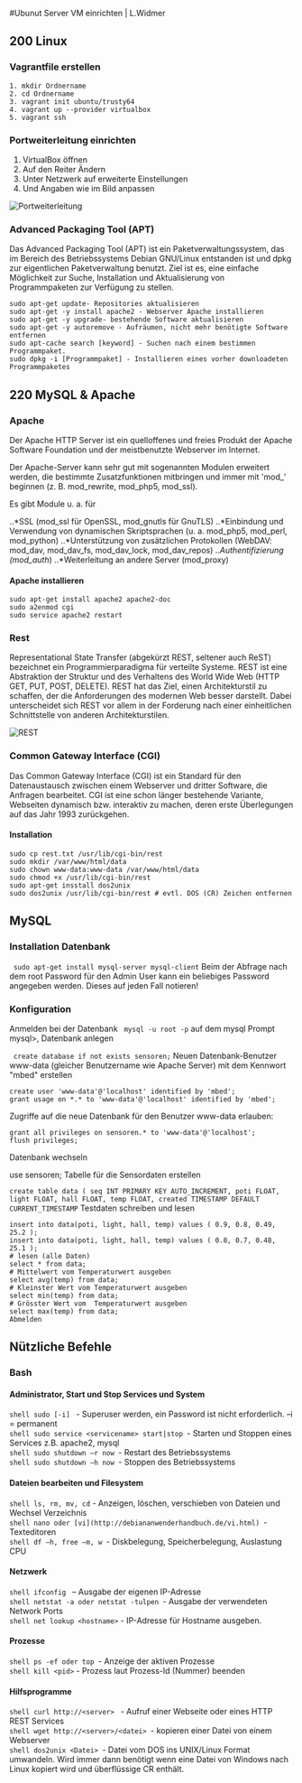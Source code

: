#Ubunut Server VM einrichten | L.Widmer
## 200 Linux
### Vagrantfile erstellen
```shell
1. mkdir Ordnername
2. cd Ordnername
3. vagrant init ubuntu/trusty64
4. vagrant up --provider virtualbox
5. vagrant ssh
```
### Portweiterleitung einrichten
1. VirtualBox öffnen 
2. Auf den Reiter Ändern
3. Unter Netzwerk auf erweiterte Einstellungen
4. Und Angaben wie im Bild anpassen
   
![Portweiterleitung](/Bilder/Portweiterleitung.png)

### Advanced Packaging Tool (APT)
Das Advanced Packaging Tool (APT) ist ein Paketverwaltungssystem, das im Bereich des Betriebssystems Debian GNU/Linux entstanden ist und dpkg zur eigentlichen Paketverwaltung benutzt. Ziel ist es, eine einfache Möglichkeit zur Suche, Installation und Aktualisierung von Programmpaketen zur Verfügung zu stellen.
```shell
sudo apt-get update- Repositories aktualisieren
sudo apt-get -y install apache2 - Webserver Apache installieren
sudo apt-get -y upgrade- bestehende Software aktualisieren
sudo apt-get -y autoremove - Aufräumen, nicht mehr benötigte Software entfernen
sudo apt-cache search [keyword] - Suchen nach einem bestimmen Programmpaket.
sudo dpkg -i [Programmpaket] - Installieren eines vorher downloadeten Programmpaketes
```

## 220 MySQL & Apache
### Apache 
Der Apache HTTP Server ist ein quelloffenes und freies Produkt der Apache Software Foundation und der meistbenutzte Webserver im Internet.

Der Apache-Server kann sehr gut mit sogenannten Modulen erweitert werden, die bestimmte Zusatzfunktionen mitbringen und immer mit 'mod_' beginnen (z. B. mod_rewrite, mod_php5, mod_ssl).

Es gibt Module u. a. für

..*SSL (mod_ssl für OpenSSL, mod_gnutls für GnuTLS)
..*Einbindung und Verwendung von dynamischen Skriptsprachen (u. a. mod_php5, mod_perl, mod_python)
..*Unterstützung von zusätzlichen Protokollen (WebDAV: mod_dav, mod_dav_fs, mod_dav_lock, mod_dav_repos)
..*Authentifizierung (mod_auth*)
..*Weiterleitung an andere Server (mod_proxy)

#### Apache installieren
```shell
sudo apt-get install apache2 apache2-doc 
sudo a2enmod cgi
sudo service apache2 restart
```
### Rest
Representational State Transfer (abgekürzt REST, seltener auch ReST) bezeichnet ein Programmierparadigma für verteilte Systeme.
REST ist eine Abstraktion der Struktur und des Verhaltens des World Wide Web (HTTP GET, PUT, POST, DELETE).
REST hat das Ziel, einen Architekturstil zu schaffen, der die Anforderungen des modernen Web besser darstellt. Dabei unterscheidet sich REST vor allem in der Forderung nach einer einheitlichen Schnittstelle von anderen Architekturstilen.

![REST](/Bilder/rest.png)

### Common Gateway Interface (CGI)
Das Common Gateway Interface (CGI) ist ein Standard für den Datenaustausch zwischen einem Webserver und dritter Software, die Anfragen bearbeitet. CGI ist eine schon länger bestehende Variante, Webseiten dynamisch bzw. interaktiv zu machen, deren erste Überlegungen auf das Jahr 1993 zurückgehen.

#### Installation
```shell
sudo cp rest.txt /usr/lib/cgi-bin/rest
sudo mkdir /var/www/html/data
sudo chown www-data:www-data /var/www/html/data
sudo chmod +x /usr/lib/cgi-bin/rest
sudo apt-get insstall dos2unix
sudo dos2unix /usr/lib/cgi-bin/rest # evtl. DOS (CR) Zeichen entfernen
```

## MySQL
### Installation Datenbank
``` sudo apt-get install mysql-server mysql-client```
Beim der Abfrage nach dem root Password für den Admin User kann ein beliebiges Password angegeben werden. Dieses auf jeden Fall notieren!

### Konfiguration
Anmelden bei der Datenbank
``` mysql -u root -p```
auf dem mysql Prompt mysql>, Datenbank anlegen

``` create database if not exists sensoren;```
Neuen Datenbank-Benutzer www-data (gleicher Benutzername wie Apache Server) mit dem Kennwort "mbed" erstellen
```shell
create user 'www-data'@'localhost' identified by 'mbed'; 
grant usage on *.* to 'www-data'@'localhost' identified by 'mbed';
```
Zugriffe auf die neue Datenbank für den Benutzer www-data erlauben:
```shell
grant all privileges on sensoren.* to 'www-data'@'localhost';
flush privileges;
```
Datenbank wechseln

use sensoren;
Tabelle für die Sensordaten erstellen

``` create table data ( seq INT PRIMARY KEY AUTO_INCREMENT, poti FLOAT, light FLOAT, hall FLOAT, temp FLOAT, created TIMESTAMP DEFAULT CURRENT_TIMESTAMP ```
Testdaten schreiben und lesen
```shell
insert into data(poti, light, hall, temp) values ( 0.9, 0.8, 0.49, 25.2 );
insert into data(poti, light, hall, temp) values ( 0.8, 0.7, 0.48, 25.1 );
# lesen (alle Daten)
select * from data;
# Mittelwert vom Temperaturwert ausgeben
select avg(temp) from data;
# Kleinster Wert vom Temperaturwert ausgeben
select min(temp) from data;
# Grösster Wert vom  Temperaturwert ausgeben
select max(temp) from data;
Abmelden
```


## Nützliche Befehle
### Bash
#### Administrator, Start und Stop Services und System
```shell sudo [-i] ``` - Superuser werden, ein Password ist nicht erforderlich. –i = permanent</br>
```shell sudo service <servicename> start|stop ```- Starten und Stoppen eines Services z.B. apache2, mysql</br>
```shell sudo shutdown –r now ```- Restart des Betriebssystems</br>
```shell sudo shutdown –h now ```- Stoppen des Betriebssystems</br>

#### Dateien bearbeiten und Filesystem
```shell ls, rm, mv, cd``` - Anzeigen, löschen, verschieben von Dateien und Wechsel Verzeichnis</br>
```shell nano oder [vi](http://debiananwenderhandbuch.de/vi.html) ```- Texteditoren</br>
```shell df –h, free –m, w ```- Diskbelegung, Speicherbelegung, Auslastung CPU</br>

#### Netzwerk
```shell ifconfig ``` – Ausgabe der eigenen IP-Adresse</br>
```shell netstat -a oder netstat -tulpen ```- Ausgabe der verwendeten Network Ports</br>
```shell net lookup <hostname>``` - IP-Adresse für Hostname ausgeben.</br>

#### Prozesse
```shell ps -ef oder top ```- Anzeige der aktiven Prozesse</br>
```shell kill <pid>``` - Prozess laut Prozess-Id (Nummer) beenden</br>

#### Hilfsprogramme
```shell curl http://<server> ``` - Aufruf einer Webseite oder eines HTTP REST Services</br>
```shell wget http://<server>/<datei> ```- kopieren einer Datei von einem Webserver</br>
```shell dos2unix <Datei> ```- Datei vom DOS ins UNIX/Linux Format umwandeln. Wird immer dann benötigt wenn eine Datei von Windows nach Linux kopiert wird und überflüssige CR enthält.</br>